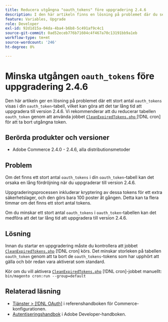 ```yaml
---
title: Reducera utgångna "oauth_tokens" före uppgradering 2.4.6
description: I den här artikeln finns en lösning på problemet där du ser ett stort antal "auth_tokens" i tabellen "oauth_token", vilket kan orsaka en lång fördröjning vid uppgradering till version 2.4.6. Vi rekommenderar att du reducerar tabellen Oauth_token med CleanExpiredTokens.php.
feature: Variables, Upgrade
role: Developer
exl-id: 92d1d15a-04da-4ba4-b6b8-5c491af9c4c1
source-git-commit: 0ad52eceb776b71604c4f467a70c13191bb9a1eb
workflow-type: tm+mt
source-wordcount: '246'
ht-degree: 0%

---
```


# Minska utgången `oauth_tokens` före uppgradering 2.4.6

Den här artikeln ger en lösning på problemet där ett stort antal `oauth_tokens` visas i din `oauth_token`-tabell, vilket kan göra att det tar lång tid att uppgradera till version 2.4.6. Vi rekommenderar att du reducerar tabellen `oauth_token` genom att använda jobbet [`CleanExpiredTokens.php` ](https://github.com/magento/magento2/blob/2.4.5-p2/app/code/Magento/Integration/Cron/CleanExpiredTokens.php) [!DNL cron] för att ta bort utgångna token.

## Berörda produkter och versioner

* Adobe Commerce 2.4.0 - 2.4.6, alla distributionsmetoder

## Problem

Om det finns ett stort antal `oauth_tokens` i din `oauth_token`-tabell kan det orsaka en lång fördröjning när du uppgraderar till version 2.4.6.

Uppgraderingsprocessen inkluderar kryptering av dessa tokens för ett extra säkerhetslager, och den görs bara 100 poster åt gången. Detta kan ta flera timmar om det finns ett stort antal tokens.

Om du minskar ett stort antal `oauth_tokens` i `oauth_token`-tabellen kan det medföra att det tar lång tid att uppgradera till version 2.4.6.

## Lösning

Innan du startar en uppgradering måste du kontrollera att jobbet [`CleanExpiredTokens.php`](https://github.com/magento/magento2/blob/2.4.5-p2/app/code/Magento/Integration/Cron/CleanExpiredTokens.php) [!DNL cron] körs. Det minskar storleken på tabellen `oauth_token` genom att ta bort de `oauth_tokens`-tokens som har upphört att gälla och bör redan vara aktiverat som standard.

Kör om du vill aktivera [`CleanExpiredTokens.php`](https://github.com/magento/magento2/blob/2.4.5-p2/app/code/Magento/Integration/Cron/CleanExpiredTokens.php) [!DNL cron]-jobbet manuellt:
```bin/magento cron:run --group=default```

## Relaterad läsning

* [Tjänster > [!DNL OAuth]](https://experienceleague.adobe.com/docs/commerce-admin/config/services/oauth.html) i referenshandboken för Commerce-konfigurationen.
* [Autentiseringshandbok](https://developer.adobe.com/developer-console/docs/guides/authentication/) i Adobe Developer-handboken.
